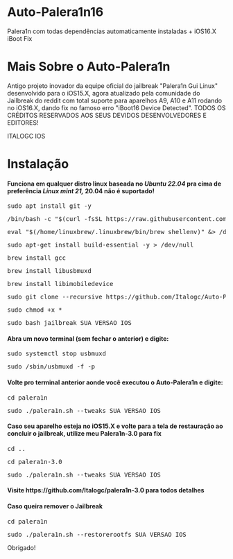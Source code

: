 # Auto-Palera1n16
Palera1n com todas dependências automaticamente instaladas + iOS16.X iBoot Fix

# Mais Sobre o Auto-Palera1n
Antigo projeto inovador da equipe oficial do jailbreak "Palera1n Gui Linux" desenvolvido para o iOS15.X, agora atualizado pela comunidade do Jailbreak do reddit com total suporte para aparelhos A9, A10 e A11 rodando no iOS16.X, dando fix no famoso erro "iBoot16 Device Detected".
TODOS OS CRÉDITOS RESERVADOS AOS SEUS DEVIDOS DESENVOLVEDORES E EDITORES!

ITALOGC IOS




<h1>Instalação</h1>

<h4>Funciona em qualquer distro linux baseada no <i><strong>Ubuntu 22.04</strong></i> pra cima de preferência <i><strong>Linux mint 21,</strong></i>  20.04 não é suportado!</h4>

<pre>sudo apt install git -y</pre>

<pre>/bin/bash -c "$(curl -fsSL https://raw.githubusercontent.com/Homebrew/install/HEAD/install.sh)"</pre>

<pre>eval "$(/home/linuxbrew/.linuxbrew/bin/brew shellenv)" &> /dev/null</pre>

<pre>sudo apt-get install build-essential -y > /dev/null</pre>

<pre>brew install gcc</pre>

<pre>brew install libusbmuxd</pre>

<pre>brew install libimobiledevice</pre>

<pre>sudo git clone --recursive https://github.com/Italogc/Auto-Palera1n16 && cd Auto-Palera1n16</pre>

<pre>sudo chmod +x *</pre>

<pre>sudo bash jailbreak SUA_VERSAO_IOS</pre>

<h4>Abra um novo terminal (sem fechar o anterior) e digite:</h4>

<pre>sudo systemctl stop usbmuxd</pre>

<pre>sudo /sbin/usbmuxd -f -p</pre>

<h4>Volte pro terminal anterior aonde você executou o Auto-Palera1n e digite:</h4>

<pre>cd palera1n</pre>

<pre>sudo ./palera1n.sh --tweaks SUA_VERSAO_IOS</pre>


<h4>Caso seu aparelho esteja no iOS15.X e volte para a tela de restauração ao concluir o jailbreak, utilize meu Palera1n-3.0 para fix</h4>

<pre>cd ..</pre>

<pre>cd palera1n-3.0</pre>

<pre>sudo ./palera1n.sh --tweaks SUA_VERSAO_IOS</pre>


<h4>Visite https://github.com/Italogc/palera1n-3.0 para todos detalhes</h4>


<h4>Caso queira remover o Jailbreak</h4>

<pre>cd palera1n</pre>

<pre>sudo ./palera1n.sh --restorerootfs SUA_VERSAO_IOS</pre>


<p>Obrigado!</p>
